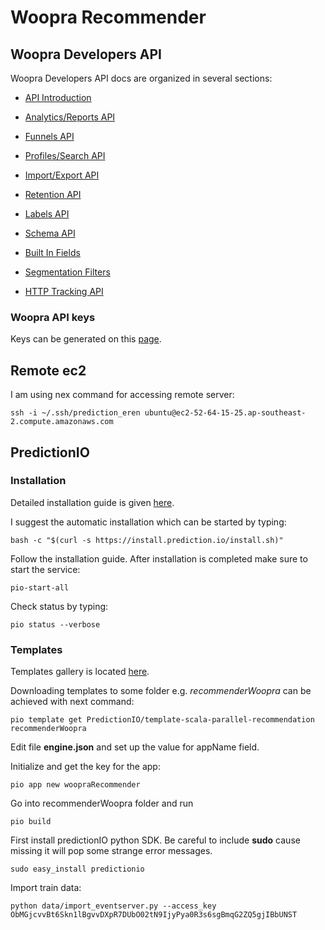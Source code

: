 # Woopra Recommender



## Woopra Developers API


Woopra Developers API docs are organized in several sections:



* [API Introduction](https://www.woopra.com/docs/developer/api-introduction/)

* [Analytics/Reports API](https://www.woopra.com/docs/developer/analytics-api/)

* [Funnels API](https://www.woopra.com/docs/developer/funnels-api/)

* [Profiles/Search API](https://www.woopra.com/docs/developer/search-api/)

* [Import/Export API](https://www.woopra.com/docs/developer/import-export-api/)

* [Retention API](https://www.woopra.com/docs/developer/retention-api/)

* [Labels API](https://www.woopra.com/docs/developer/labels-api/)

* [Schema API](https://www.woopra.com/docs/developer/schema-api/)

* [Built In Fields](https://www.woopra.com/docs/developer/built-in-fields/)

* [Segmentation Filters](https://www.woopra.com/docs/developer/segmentation-filters/)

* [HTTP Tracking API](https://www.woopra.com/docs/developer/http-tracking-api/)


### Woopra API keys

Keys can be generated on this [page](https://www.woopra.com/members/settings/access-keys).


## Remote ec2

I am using nex command for accessing remote server:

```
ssh -i ~/.ssh/prediction_eren ubuntu@ec2-52-64-15-25.ap-southeast-2.compute.amazonaws.com
```

## PredictionIO

### Installation

Detailed installation guide is given [here](https://docs.prediction.io/install/).  

I suggest the automatic installation which can be started by typing:

```
bash -c "$(curl -s https://install.prediction.io/install.sh)"
```

Follow the installation guide.  After installation is completed make sure to start the service:

```
pio-start-all
```

Check status  by typing:

```
pio status --verbose
```

### Templates

Templates gallery is located [here](https://templates.prediction.io/).


Downloading templates to some folder e.g. *recommenderWoopra* can be achieved with next command:

```
pio template get PredictionIO/template-scala-parallel-recommendation recommenderWoopra
```

Edit file **engine.json** and set up the value for appName field.

Initialize and get the key for the app:

```
pio app new woopraRecommender
```


Go  into recommenderWoopra folder  and run

```
pio build
```

First install predictionIO python SDK. Be careful to include **sudo** cause missing it will pop some strange error 
messages.

```
sudo easy_install predictionio
```


Import train data:

```
python data/import_eventserver.py --access_key ObMGjcvvBt6Skn1lBgvvDXpR7DUbO02tN9IjyPya0R3s6sgBmqG2ZQ5gjIBbUNST
```




